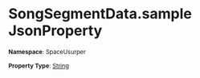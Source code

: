 # SongSegmentData.sample JsonProperty

<small>**Namespace**: SpaceUsurper</small>

<small>**Property Type**: [String](https://docs.microsoft.com/en-us/dotnet/api/system.string?view=netframework-4.5)</small>

